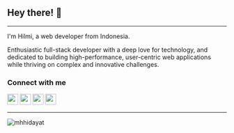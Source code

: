 ## Hey there! 👋

---

I'm Hilmi, a web developer from Indonesia.

Enthusiastic full-stack developer with a deep love for technology, and dedicated to building high-performance, user-centric web applications while thriving on complex and innovative challenges.

### Connect with me
<p>
<a href="https://www.linkedin.com/in/muhammad-hilmi-hidayat-776ba1310">
<img src="https://img.shields.io/badge/linkedin-%230077B5.svg?&style=for-the-badge&logo=linkedin&logoColor=white" height=25></a> <a href="https://www.instagram.com/_hilmi.hm/">
<img src="https://img.shields.io/badge/instagram-%23E4405F.svg?&style=for-the-badge&logo=instagram&logoColor=white" height=25></a> <a href="https://medium.com/@mhhidayat811">
<img src="https://img.shields.io/badge/medium-%2312100E.svg?&style=for-the-badge&logo=medium&logoColor=white" height=25></a> <a href="https://dev.to/mhhidayat">
<img src="https://img.shields.io/badge/DEV.TO-%230A0A0A.svg?&style=for-the-badge&logo=dev-dot-to&logoColor=white" height=25></a>
</p>


---
<p align="left"> <img src="https://komarev.com/ghpvc/?username=mhhidayat&label=Profile%20views&color=0e75b6&style=flat" alt="mhhidayat" /> </p>
